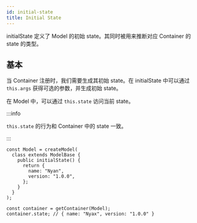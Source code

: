 ```yaml
---
id: initial-state
title: Initial State
---
```


initialState 定义了 Model 的初始 state。其同时被用来推断对应 Container 的 state 的类型。

## 基本

当 Container 注册时，我们需要生成其初始 state。在 initialState 中可以通过 `this.args` 获得可选的参数，并生成初始 state。

在 Model 中，可以通过 `this.state` 访问当前 state。

:::info

`this.state` 的行为和 Container 中的 state 一致。

:::

```tsx
const Model = createModel(
  class extends ModelBase {
    public initialState() {
      return {
        name: "Nyan",
        version: "1.0.0",
      };
    }
  }
);

const container = getContainer(Model);
container.state; // { name: "Nyax", version: "1.0.0" }
```
